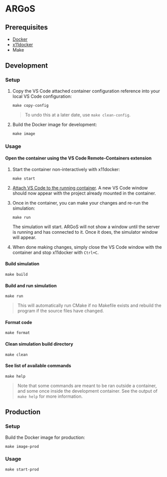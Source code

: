 # ARGoS

## Prerequisites

- [Docker](https://docs.docker.com/engine/install/)
- [x11docker](https://github.com/mviereck/x11docker)
- Make

## Development

### Setup

1. Copy the VS Code attached container configuration reference into your local VS Code configuration:

    ```
    make copy-config
    ```

    > To undo this at a later date, use `make clean-config`.

2. Build the Docker image for development:

    ```
    make image
    ```

### Usage

#### Open the container using the VS Code Remote-Containers extension

1. Start the container non-interactively with x11docker:

    ```
    make start
    ```

2. [Attach VS Code to the running container](https://code.visualstudio.com/docs/remote/attach-container). A new VS Code window should now appear with the project already mounted in the container.

3. Once in the container, you can make your changes and re-run the simulation:

    ```
    make run
    ```

    The simulation will start. ARGoS will not show a window until the server is running and has connected to it. Once it does, the simulator window will appear.

4. When done making changes, simply close the VS Code window with the container and stop x11docker with `Ctrl+C`.

#### Build simulation
```
make build
```

#### Build and run simulation
```
make run
```

> This will automatically run CMake if no Makefile exists and rebuild the program if the source files have changed.

#### Format code
```
make format
```

#### Clean simulation build directory
```
make clean
```

#### See list of available commands

```
make help
```

> Note that some commands are meant to be ran outside a container, and some once inside the development container. See the output of `make help` for more information.

## Production

### Setup

Build the Docker image for production:

```
make image-prod
```

### Usage

```
make start-prod
```
